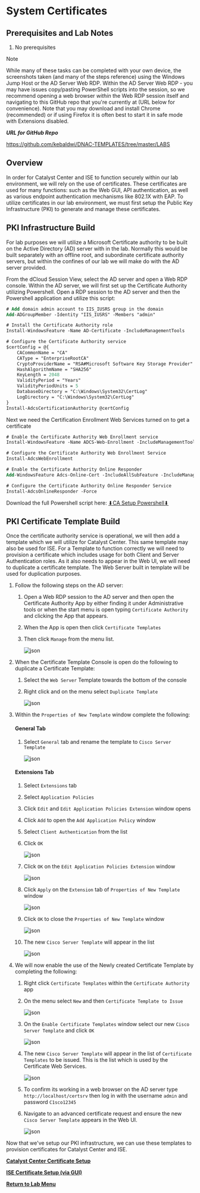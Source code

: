 # System Certificates

## Prerequisites and Lab Notes

   1. No prerequisites

   >[!NOTE]
   >While many of these tasks can be completed with your own device, the screenshots taken (and many of the steps reference) using the Windows Jump Host or the AD Server Web RDP.  Within the AD Server Web RDP - you may have issues copy/pasting PowerShell scripts into the session, so we recommend opening a web browser *within* the Web RDP session itself and navigating to this GitHub repo that you're currently at (URL below for convenience).  Note that you may download and install Chrome (recommended) or if using Firefox it is often best to start it in safe mode with Extensions disabled.

   ***URL for GitHub Repo***

   https://github.com/kebaldwi/DNAC-TEMPLATES/tree/master/LABS

## Overview

In order for Catalyst Center and ISE to function securely within our lab environment, we will rely on the use of certificates.  These certificates are used for many functions: such as the Web GUI, API authentication, as well as various endpoint authentication mechanisms like 802.1X with EAP.  To utilize certificates in our lab environment, we must first setup the Public Key Infrastructure (PKI) to generate and manage these certificates.

## PKI Infrastructure Build

For lab purposes we will utilize a Microsoft Certificate authority to be built on the Active Directory (AD) server with in the lab. Normally this would be built separately with an offline root, and subordinate certificate authority servers, but within the confines of our lab we will make do with the AD server provided.

From the dCloud Session View, select the AD server and open a Web RDP console.  Within the AD server, we will first set up the Certificate Authority utilizing Powershell. Open a RDP session to the AD server and then the Powershell application and utilize this script:

```ps
# Add domain admin account to IIS_IUSRS group in the domain
Add-ADGroupMember -Identity "IIS_IUSRS" -Members "admin"

# Install the Certificate Authority role
Install-WindowsFeature -Name AD-Certificate -IncludeManagementTools

# Configure the Certificate Authority service
$certConfig = @{
    CACommonName = "CA"
    CAType = "EnterpriseRootCA"
    CryptoProviderName = "RSA#Microsoft Software Key Storage Provider"
    HashAlgorithmName = "SHA256"
    KeyLength = 2048
    ValidityPeriod = "Years"
    ValidityPeriodUnits = 5
    DatabaseDirectory = "C:\Windows\System32\CertLog"
    LogDirectory = "C:\Windows\System32\CertLog"
}
Install-AdcsCertificationAuthority @certConfig
```

Next we need the Certification Enrollment Web Services turned on to get a certificate

```ps
# Enable the Certificate Authority Web Enrollment service
Install-WindowsFeature -Name ADCS-Web-Enrollment -IncludeManagementTools

# Configure the Certificate Authority Web Enrollment Service
Install-AdcsWebEnrollment 

# Enable the Certificate Authority Online Responder
Add-WindowsFeature Adcs-Online-Cert -IncludeAllSubFeature -IncludeManagementTools

# Configure the Certificate Authority Online Responder Service
Install-AdcsOnlineResponder -Force
```

<p>Download the full Powershell script here: <a href="https://git-link.vercel.app/api/download?url=https://github.com/kebaldwi/DNAC-TEMPLATES/blob/master/CODE/POWERSHELL/powershell-CA.ps1">⬇︎CA Setup Powershell⬇︎</a></p>

## PKI Certificate Template Build

Once the certificate authority service is operational, we will then add a template which we will utilize for Catalyst Center.
This same template may also be used for ISE. For a Template to function correctly we will need to provision a certificate which includes usage for both Client and Server Authentication roles. As it also needs to appear in the Web UI, we will need to duplicate a certificate template. The Web Server built in template will be used for duplication purposes.

1. Follow the following steps on the AD server:

   1. Open a Web RDP session to the AD server and then open the Certificate Authority App by either finding it under Administrative tools or when the start menu is open typing `Certificate Authority` and clicking the App that appears.
   2. When the App is open then click `Certificate Templates`
   3. Then click `Manage` from the menu list.

      ![json](../../ASSETS/LABS/AD/CERTS/AD-Cert-Template-1.png?raw=true "Import JSON")

2. When the Certificate Template Console is open do the following to duplicate a Certificate Template:

   1. Select the `Web Server` Template towards the bottom of the console
   2. Right click and on the menu select `Duplicate Template`

      ![json](../../ASSETS/LABS/AD/CERTS/AD-Cert-Template-2.png?raw=true "Import JSON")

3. Within the `Properties of New Template` window complete the following:

   #### General Tab

   1. Select `General` tab and rename the template to `Cisco Server Template`

      ![json](../../ASSETS/LABS/AD/CERTS/AD-Cert-Template-3.png?raw=true "Import JSON")
   
   #### Extensions Tab

   1. Select `Extensions` tab
   2. Select `Application Policies`
   3. Click `Edit` and `Edit Application Policies Extension` window  opens
   4. Click `Add` to open the `Add Application Policy` window
   5. Select `Client Authentication` from the list 
   6. Click `OK`

      ![json](../../ASSETS/LABS/AD/CERTS/AD-Cert-Template-4.png?raw=true "Import JSON")

   7. Click `OK` on the `Edit Application Policies Extension` window

      ![json](../../ASSETS/LABS/AD/CERTS/AD-Cert-Template-5.png?raw=true "Import JSON")

   8. Click `Apply` on the `Extension` tab of `Properties of New Template` window

      ![json](../../ASSETS/LABS/AD/CERTS/AD-Cert-Template-6.png?raw=true "Import JSON")

   8. Click `OK` to close the `Properties of New Template` window
      
      ![json](../../ASSETS/LABS/AD/CERTS/AD-Cert-Template-7.png?raw=true "Import JSON")
   
   9. The new `Cisco Server Template` will appear in the list

      ![json](../../ASSETS/LABS/AD/CERTS/AD-Cert-Template-8.png?raw=true "Import JSON")

4. We will now enable the use of the Newly created Certificate Template by completing the following:

   1. Right click `Certificate Templates` within the `Certificate Authority` app
   2. On the menu select `New` and then `Certificate Template to Issue`

      ![json](../../ASSETS/LABS/AD/CERTS/AD-Cert-Template-9.png?raw=true "Import JSON")
      
   3. On the `Enable Certificate Templates` window select our new `Cisco Server Template` and click `OK`

      ![json](../../ASSETS/LABS/AD/CERTS/AD-Cert-Template-10.png?raw=true "Import JSON")

   4. The new `Cisco Server Template` will appear in the list of `Certificate Templates` to be issued. This is the list which is used by the Certificate Web Services.

      ![json](../../ASSETS/LABS/AD/CERTS/AD-Cert-Template-11.png?raw=true "Import JSON")

   5. To confirm its working in a web browser on the AD server type `http://localhost/certsrv` then log in with the username `admin` and password `C1sco12345`

   6. Navigate to an advanced certificate request and ensure the new `Cisco Server Template` appears in the Web UI.

      ![json](../../ASSETS/LABS/AD/CERTS/AD-Cert-Template-12.png?raw=true "Import JSON")

Now that we've setup our PKI infrastructure, we can use these templates to provision certificates for Catalyst Center and ISE.

[**Catalyst Center Certificate Setup**](./Certificates02-Catatlyst-Center-GUI.md)

[**ISE Certificate Setup (via GUI)**](Certificates03a-ISE-GUI.md)

[**Return to Lab Menu**](./README.md)